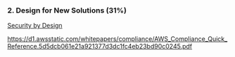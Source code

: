 
### 2. Design for New Solutions (31%)

[Security by Design][LINK1]

https://d1.awsstatic.com/whitepapers/compliance/AWS_Compliance_Quick_Reference.5d5dcb061e21a921377d3dc1fc4eb23bd90c0245.pdf


[LINK1]: <https://aws.amazon.com/compliance/security-by-design/>
